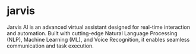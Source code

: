 # jarvis
Jarvis AI is an advanced virtual assistant designed for real-time interaction and automation. Built with cutting-edge Natural Language Processing (NLP), Machine Learning (ML), and Voice Recognition, it enables seamless communication and task execution.
